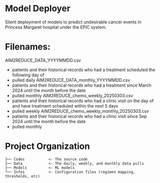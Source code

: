 # Model Deployer

Silent deployment of models to predict undesirable cancer events in Princess Margaret hospital under the EPIC system.

# Filenames:
AIM2REDUCE_DATA_YYYYMMDD.csv
- patients and their historical records who had a treatment scheduled the following day of
- pulled daily
AIM2REDUCE_DATA_monthly_YYYYMMDD.csv 
- patients and their historical records who had a treatment since March 2024 until the month before the date
- pulled monthly
AIM2REDUCE_chemo_weekly_20250303.csv
- patients and their historical records who had a clinic visit on the day of and have treatment scheduled within the next 5 days
- pulled weekly
AIM2REDUCE_chemo_weekly_monthly_20250303.csv
- patients and their historical records who had a clinic visit since Sep 2024 until the month before the date
- pulled monthly

# Project Organization
```
├── Codes           <- The source code
├── Data            <- The daily, weekly, and monthly data pulls
├── Models          <- ML models
└── Infos           <- Configuration files (regimen mapping, thresholds, etc)
```